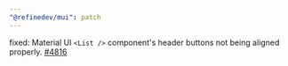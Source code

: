 ```yaml
---
"@refinedev/mui": patch
---
```


fixed: Material UI `<List />` component's header buttons not being aligned properly. [#4816](https://github.com/refinedev/refine/issues/4816)
